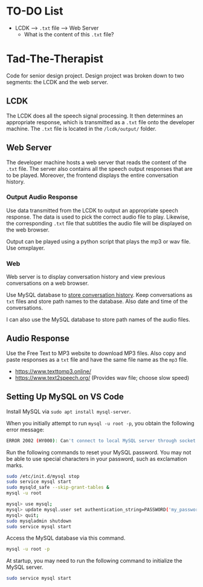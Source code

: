 # TO-DO List
* LCDK --> `.txt` file --> Web Server
    * What is the content of this `.txt` file?


# Tad-The-Therapist
Code for senior design project. Design project was broken down to
two segments\: the LCDK and the web server.


## LCDK
The LCDK does all the speech signal processing. It then determines an appropriate response, which is transmitted as a `.txt` file onto the developer machine. The `.txt` file is located in the `/lcdk/output/` folder.


## Web Server
The developer machine hosts a web server that reads the content of the `.txt` file. The server also contains all the speech output responses that are to be played. Moreover, the frontend displays the entire conversation history.


### Output Audio Response
Use data transmitted from the LCDK to output an appropriate speech response. The data is used to pick the correct audio file to play. Likewise, the corresponding `.txt` file that subtitles the audio file will be displayed on the web browser.

Output can be played using a python script that plays the mp3 or wav file. Use omxplayer.

### Web
Web server is to display conversation history and view previous conversations on a web browser.

Use MySQL database to [store conversation
history](https://stackoverflow.com/questions/6472233/can-i-store-images-in-mysql). Keep
conversations as `txt` files and store path names to the
database. Also date and time of the conversations.

I can also use the MySQL database to store path names of the audio
files.

## Audio Response
Use the Free Text to MP3 website to download MP3 files. Also copy and paste responses as a `txt` file and have the same file name as the `mp3` file.
* https://www.texttomp3.online/
* https://www.text2speech.org/ (Provides wav file; choose slow speed)


## Setting Up MySQL on VS Code
Install MySQL via `sudo apt install mysql-server`.

When you initially attempt to run `mysql -u root -p`, you obtain the following error message:
```bash
ERROR 2002 (HY000): Can't connect to local MySQL server through socket '/var/run/mysqld/mysqld.sock' (2)
```

Run the following commands to reset your MySQL password. You may not be able to use special characters in your password, such as exclamation marks.
```bash
sudo /etc/init.d/mysql stop
sudo service mysql start 
sudo mysqld_safe --skip-grant-tables &
mysql -u root

mysql> use mysql;
mysql> update mysql.user set authentication_string=PASSWORD('my_password') where user='root' and host='localhost';
mysql> quit;
sudo mysqladmin shutdown
sudo service mysql start
```

Access the MySQL database via this command.
```bash
mysql -u root -p
```

At startup, you may need to run the following command to initialize the MySQL server.
```bash
sudo service mysql start
```